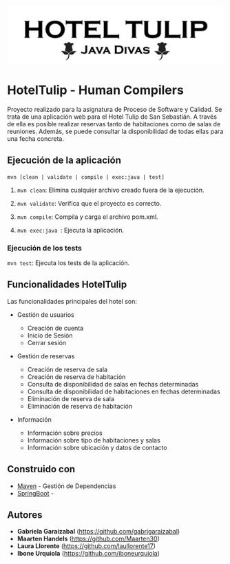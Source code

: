 ![alt text](./src/main/resources/static/img/logoHT.png)

# HotelTulip - Human Compilers

Proyecto realizado para la asignatura de Proceso de Software y Calidad. Se trata de una aplicación web para el Hotel Tulip de San Sebastián. 
A través de ella es posible realizar reservas tanto de habitaciones como de salas de reuniones.
Además, se puede consultar la disponibilidad de todas ellas para una fecha concreta. 

## Ejecución de la aplicación
```
mvn [clean | validate | compile | exec:java | test]
```
1. ```mvn clean```: Elimina cualquier archivo creado fuera de la ejecución.

2. ```mvn validate```: Verifica que el proyecto es correcto.

3. ```mvn compile```: Compila y carga el archivo pom.xml.

4. ```mvn exec:java ```: Ejecuta la aplicación.

### Ejecución de los tests

```mvn test```: Ejecuta los tests de la aplicación.

## Funcionalidades HotelTulip

Las funcionalidades principales del hotel son:
* Gestión de usuarios
    * Creación de cuenta
    * Inicio de Sesión
    * Cerrar sesión
    
* Gestión de reservas
    * Creación de reserva de sala
    * Creación de reserva de habitación
    * Consulta de disponibilidad de salas en fechas determinadas
    * Consulta de disponibilidad de habitaciones en fechas determinadas
    * Eliminación de reserva de sala
    * Eliminación de reserva de habitación

* Información
    * Información sobre precios
    * Información sobre tipo de habitaciones y salas
    * Información sobre ubicación y datos de contacto

## Construido con
* [Maven](https://maven.apache.org/) - Gestión de Dependencias
* [SpringBoot](https://spring.io/projects/spring-boot) - 

## Autores
* **Gabriela Garaizabal** (https://github.com/gabrigaraizabal)
* **Maarten Handels** (https://github.com/Maarten30)
* **Laura Llorente** (https://github.com/laullorente17)
* **Ibone Urquiola** (https://github.com/iboneurquiola)



